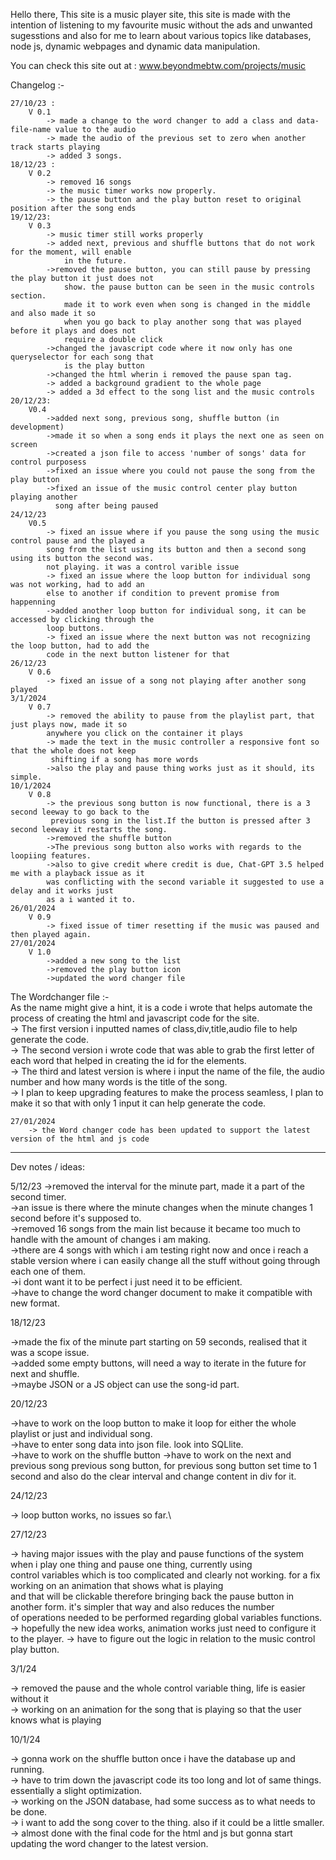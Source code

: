 Hello there, This site is a music player site, this site is made with the intention of listening to my favourite music without the ads and unwanted sugesstions and also for me to learn about various topics like databases, node js, dynamic webpages and dynamic data manipulation.

You can check this site out at : www.beyondmebtw.com/projects/music

Changelog :-

    27/10/23 : 
        V 0.1
            -> made a change to the word changer to add a class and data-file-name value to the audio
            -> made the audio of the previous set to zero when another track starts playing
            -> added 3 songs.
    18/12/23 :
        V 0.2
            -> removed 16 songs
            -> the music timer works now properly.
            -> the pause button and the play button reset to original position after the song ends
    19/12/23:
        V 0.3
            -> music timer still works properly
            -> added next, previous and shuffle buttons that do not work for the moment, will enable 
                in the future.
            ->removed the pause button, you can still pause by pressing the play button it just does not
                show. the pause button can be seen in the music controls section.
                made it to work even when song is changed in the middle and also made it so 
                when you go back to play another song that was played before it plays and does not 
                require a double click
            ->changed the javascript code where it now only has one queryselector for each song that 
                is the play button
            ->changed the html wherin i removed the pause span tag.
            -> added a background gradient to the whole page
            -> added a 3d effect to the song list and the music controls
    20/12/23:
        V0.4
            ->added next song, previous song, shuffle button (in development)
            ->made it so when a song ends it plays the next one as seen on screen
            ->created a json file to access 'number of songs' data for control purposess
            ->fixed an issue where you could not pause the song from the play button
            ->fixed an issue of the music control center play button playing another
              song after being paused
    24/12/23
        V0.5
            -> fixed an issue where if you pause the song using the music control pause and the played a
            song from the list using its button and then a second song using its button the second was.
            not playing. it was a control varible issue 
            -> fixed an issue where the loop button for individual song was not working, had to add an
            else to another if condition to prevent promise from happenning
            ->added another loop button for individual song, it can be accessed by clicking through the
            loop buttons.
            -> fixed an issue where the next button was not recognizing the loop button, had to add the
            code in the next button listener for that
    26/12/23
        V 0.6
            -> fixed an issue of a song not playing after another song played
    3/1/2024
        V 0.7
            -> removed the ability to pause from the playlist part, that just plays now, made it so
            anywhere you click on the container it plays
            -> made the text in the music controller a responsive font so that the whole does not keep
             shifting if a song has more words
            ->also the play and pause thing works just as it should, its simple.
    10/1/2024
        V 0.8
            -> the previous song button is now functional, there is a 3 second leeway to go back to the
             previous song in the list.If the button is pressed after 3 second leeway it restarts the song.
            ->removed the shuffle button
            ->The previous song button also works with regards to the loopiing features.
            ->also to give credit where credit is due, Chat-GPT 3.5 helped me with a playback issue as it
            was conflicting with the second variable it suggested to use a delay and it works just
            as a i wanted it to.
    26/01/2024
        V 0.9
            -> fixed issue of timer resetting if the music was paused and then played again.
    27/01/2024
        V 1.0
            ->added a new song to the list
            ->removed the play button icon
            ->updated the word changer file



The Wordchanger file :-\
    As the name might give a hint, it is a code i wrote that helps automate the process of creating the html and javascript code for the site.\
        -> The first version i inputted names of class,div,title,audio file to help generate the code.\
        -> The second version i wrote code that was able to grab the first letter of each word that helped in creating the id for the elements.\
        -> The third and latest version is where i input the name of the file, the audio number and how many words is the title of the song.\
        -> I plan to keep upgrading features to make the process seamless, I plan to make it so that with only 1 input it can help generate the code.
    
    27/01/2024
        -> the Word changer code has been updated to support the latest version of the html and js code


******************************************

Dev notes / ideas: 

5/12/23 
->removed the interval for the minute part, made it a part of the second timer.\
->an issue is there where the minute changes when the minute changes 1 second before it's supposed to.\
->removed 16 songs from the main list because it became too much to handle with the amount of changes i am making.\
->there are 4 songs with which i am testing right now and once i reach a stable version where i can easily change all the stuff without going through each one of them.\
->i dont want it to be perfect i just need it to be efficient.\
->have to change the word changer document to make it compatible with new format.

18/12/23

->made the fix of the minute part starting on 59 seconds, realised that it was a scope issue.\
->added some empty buttons, will need a way to iterate in the future for next and shuffle.\
->maybe JSON or a JS object can use the song-id part.

20/12/23 

->have to work on the loop button to make it loop for either the whole playlist or just and individual song. \
->have to enter song data into json file. look into SQLlite.\
->have to work on the shuffle button
->have to work on the next and previous song previous song button, for previous song button set time to 1 second and also do the clear interval and change content in div for it.

24/12/23

-> loop button works, no issues so far.\

27/12/23

-> having major issues with the play and pause functions of the system when i play one thing and pause one thing, currently using\
    control variables which is too complicated and clearly not working. for a fix working on an animation that shows what is playing \
    and that will be clickable therefore bringing back the pause button in another form. it's simpler that way and also reduces the number \
    of operations needed to be performed regarding global variables functions.
-> hopefully the new idea works, animation works just need to configure it to the player.
-> have to figure out the logic in relation to the music control play button.

3/1/24

-> removed the pause and the whole control variable thing, life is easier without it\
-> working on an animation for the song that is playing so that the user knows what is playing

10/1/24

-> gonna work on the shuffle button once i have the database up and running.\
-> have to trim down the javascript code its too long and lot of same things. essentially a slight optimization.\
-> working on the JSON database, had some success as to what needs to be done.\
-> i want to add the song cover to the thing. also if it could be a little smaller.\
-> almost done with the final code for the html and js but gonna start updating the word changer to the latest version.


